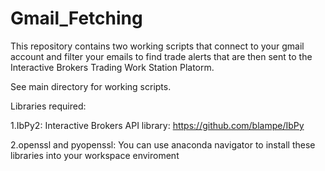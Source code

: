 # Gmail_Fetching
This repository contains two working scripts that connect to your gmail account and filter your emails to find trade alerts that are then sent to the Interactive Brokers Trading Work Station Platorm.

See main directory for working scripts.

Libraries required:
 
1.IbPy2:
 Interactive Brokers API library: https://github.com/blampe/IbPy
 
2.openssl and pyopenssl:
 You can use anaconda navigator to install these libraries into your workspace enviroment
